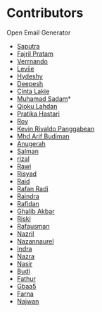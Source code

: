 # Contributors

<!-- prettier-ignore-start -->
Open Email Generator

- [Saputra](https://github.com/Svz1404)
- [Fajril Pratam](https://github.com/gabutteam18)
- [Verrnando](https://github.com/gabutteam3b)
- [Leviie](https://github.com/leviakeer212)
- [Hydeshy](https://github.com/ganutteam1)
- [Deepesh](https://github.com/dikshansh17)
- [Cinta Lakie](https://github.com/ganutteam2)
- [Muhamad Sadam](https://github.com/fajarmuhre)*
- [Qioku Lahdan](https://github.com/ganutteam3)
- [Pratika Hastari](https://github.com/ganutteam4)
- [Roy](https://github.com/ehroy)
- [Kevin Rivaldo Panggabean](https://github.com/krpauto)
- [Mhd Arif Budiman](https://github.com/guebanget0)
- [Anugerah](https://github.com/syncos77)
- [Salman](https://github.com/salfar17)
- [rizal](https://github.com/rizalriyad3)
- [Rawi](https://github.com/Rawiraihan82)
- [Risyad](https://github.com/Risyadreza162) 
- [Raid](https://github.com/raidriyan1)
- [Rafan Radi](https://github.com/rafanradi8)
- [Raindra](https://github.com/raindra98)
- [Rafidan](https://github.com/rafifrafidan)
- [Ghalib Akbar](https://github.com/Alibyze)
- [Riski](https://github.com/Riskiy890)
- [Rafausman](https://github.com/rafausman60)
- [Nazril](https://github.com/nazrilnazim6)
- [Nazannaurel](https://github.com/nazannaurel)
- [Indra](https://github.com/BEASTzINDRA)
- [Nazra](https://github.com/nazrannazri726)
- [Nasir](https://github.com/nasirnasih375)
- [Budi](https://github.com/Budilanfers)
- [Fathur](https://github.com/nrathome)
- [Gbaa5](https://github.com/gabutteam5)
- [Farna](https://github.com/farnahatafar)
- [Najwan](https://github.com/najwannajmi330)

<!-- prettier-ignore-end -->
